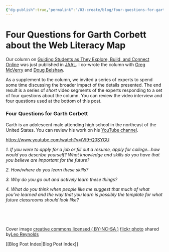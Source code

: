 ```yaml
---
{"dg-publish":true,"permalink":"/03-create/blog/four-questions-for-garth-corbett-about-the-web-literacy-map/","title":"Four Questions for Garth Corbett about the Web Literacy Map","tags":["jaal","webliteracy"]}
---
```


# Four Questions for Garth Corbett about the Web Literacy Map

Our column on [Guiding Students as They Explore, Build, and Connect Online](http://wiobyrne.com/guiding-students-as-they-explore-build-connect-online/) was just published in [JAAL](http://onlinelibrary.wiley.com/doi/10.1002/jaal.381/abstract). I co-wrote the column with [Greg McVerry](https://twitter.com/jgmac1106) and [Doug Belshaw](https://twitter.com/dajbelshaw/).

As a supplement to the column, we invited a series of experts to spend some time discussing the broader impact of the details presented. The end result is a series of _short_ video segments of the experts responding to a set of four questions about the column. You can review the video interview and four questions used at the bottom of this post.

### Four Questions for Garth Corbett

Garth is an adolescent male attending high school in the northeast of the United States. You can review his work on his [YouTube channel](https://www.youtube.com/user/garmar2000/).

https://www.youtube.com/watch?v=iVI9-Q0SYGU

_1\. If you were to apply for a job or fill out a resume, apply for college...how would you describe yourself? What knowledge and skills do you have that you believe are important for the future?_

_2\. How/where do you learn these skills?_

_3\. Why do you go out and actively learn these things?_

_4\. What do you think when people like me suggest that much of what you've learned and the way that you learn is possibly the template for what future classrooms should look like?_

 

 

Cover image [creative commons licensed ( BY-NC-SA )](http://creativecommons.org/licenses/by-nc-sa/2.0/) [flickr photo](http://flickr.com/photos/lwr/13421955434 "Question Mark") shared by[Leo Reynolds](http://flickr.com/people/lwr)

[[Blog Post Index\|Blog Post Index]]